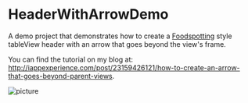 HeaderWithArrowDemo
===================

A demo project that demonstrates how to create a [Foodspotting](http://www.foodspotting.com) style tableView header with an arrow that goes beyond the view's frame.

You can find the tutorial on my blog at: http://iappexperience.com/post/23159426121/how-to-create-an-arrow-that-goes-beyond-parent-views.

![picture](http://f.cl.ly/items/2M0t2722351p2D2I0y1K/TableHeaderWithArrow.png)
